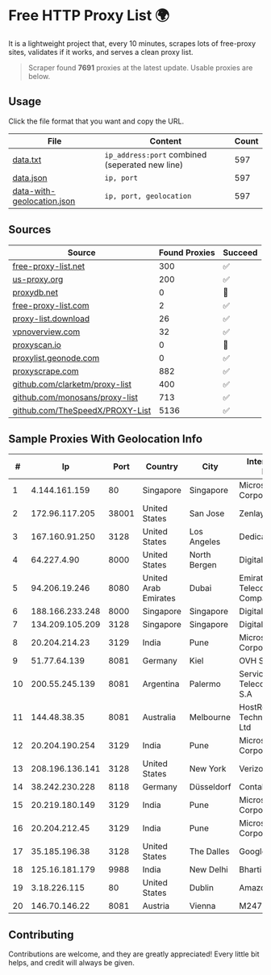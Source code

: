 
# Free HTTP Proxy List 🌍

It is a lightweight project that, every 10 minutes, scrapes lots of free-proxy sites, validates if it works, and serves a clean proxy list.


> Scraper found **7691** proxies at the latest update. Usable proxies are below.

## Usage

Click the file format that you want and copy the URL.


|File|Content|Count|
|----|-------|-----|
|[data.txt](https://raw.githubusercontent.com/themiralay/Proxy-List-World/master/data.txt)|`ip_address:port` combined (seperated new line)|597|
|[data.json](https://raw.githubusercontent.com/themiralay/Proxy-List-World/master/data.json)|`ip, port`|597|
|[data-with-geolocation.json](https://raw.githubusercontent.com/themiralay/Proxy-List-World/master/data-with-geolocation.json)|`ip, port, geolocation`|597|

## Sources

|Source|Found Proxies|Succeed|
|------|-------------|-------|
|[free-proxy-list.net](https://free-proxy-list.net)|300|✅|
|[us-proxy.org](https://www.us-proxy.org)|200|✅|
|[proxydb.net](http://proxydb.net)|0|🚫|
|[free-proxy-list.com](https://free-proxy-list.com/?page=&port=&type%5B%5D=http&type%5B%5D=https&up_time=0&search=Search)|2|✅|
|[proxy-list.download](https://www.proxy-list.download/HTTP)|26|✅|
|[vpnoverview.com](https://vpnoverview.com/privacy/anonymous-browsing/free-proxy-servers)|32|✅|
|[proxyscan.io](https://www.proxyscan.io)|0|🚫|
|[proxylist.geonode.com](https://proxylist.geonode.com/api/proxy-list?limit=300&page=1&sort_by=lastChecked&sort_type=desc&protocols=http,https)|0|✅|
|[proxyscrape.com](https://api.proxyscrape.com/v2/?request=displayproxies&protocol=http&timeout=10000&country=all&ssl=all&anonymity=all)|882|✅|
|[github.com/clarketm/proxy-list](https://raw.githubusercontent.com/clarketm/proxy-list/master/proxy-list-raw.txt)|400|✅|
|[github.com/monosans/proxy-list](https://raw.githubusercontent.com/monosans/proxy-list/main/proxies/http.txt)|713|✅|
|[github.com/TheSpeedX/PROXY-List](https://raw.githubusercontent.com/TheSpeedX/PROXY-List/master/http.txt)|5136|✅|


## Sample Proxies With Geolocation Info

|#|Ip|Port|Country|City|Internet Service Provider|
|-|--|----|-------|----|-------------------------|
|1|4.144.161.159|80|Singapore|Singapore|Microsoft Corporation|
|2|172.96.117.205|38001|United States|San Jose|Zenlayer Inc|
|3|167.160.91.250|3128|United States|Los Angeles|Dedicated.com|
|4|64.227.4.90|8000|United States|North Bergen|DigitalOcean, LLC|
|5|94.206.19.246|8080|United Arab Emirates|Dubai|Emirates Integrated Telecommunications Company PJSC|
|6|188.166.233.248|8000|Singapore|Singapore|DigitalOcean, LLC|
|7|134.209.105.209|3128|Singapore|Singapore|DigitalOcean, LLC|
|8|20.204.214.23|3129|India|Pune|Microsoft Corporation|
|9|51.77.64.139|8081|Germany|Kiel|OVH SAS|
|10|200.55.245.139|8081|Argentina|Palermo|Servicios y Telecomunicaciones S.A|
|11|144.48.38.35|8081|Australia|Melbourne|HostRoyale Technologies Pvt Ltd|
|12|20.204.190.254|3129|India|Pune|Microsoft Corporation|
|13|208.196.136.141|3128|United States|New York|Verizon Business|
|14|38.242.230.228|8118|Germany|Düsseldorf|Contabo GmbH|
|15|20.219.180.149|3129|India|Pune|Microsoft Corporation|
|16|20.204.212.45|3129|India|Pune|Microsoft Corporation|
|17|35.185.196.38|3128|United States|The Dalles|Google LLC|
|18|125.16.181.179|9988|India|New Delhi|Bharti Airtel|
|19|3.18.226.115|80|United States|Dublin|Amazon.com, Inc.|
|20|146.70.146.22|8081|Austria|Vienna|M247 Europe Infra|



## Contributing

Contributions are welcome, and they are greatly appreciated! Every
little bit helps, and credit will always be given.

